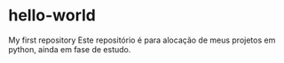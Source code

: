 # hello-world
My first repository
Este repositório é para alocação de meus projetos em python, ainda em fase de estudo. 
